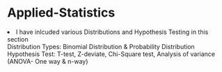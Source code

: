 # Applied-Statistics
<li> I have inlcuded various Distributions and Hypothesis Testing in this section <br>
Distribution Types: Binomial Distribution & Probability Distribution <br>
Hypothesis Test: T-test, Z-deviate, Chi-Square test, Analysis of variance (ANOVA- One way & n-way) <br>
